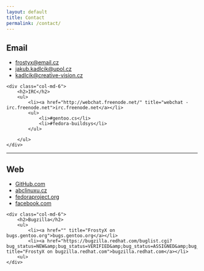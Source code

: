 ```yaml
---
layout: default
title: Contact
permalink: /contact/
---
```


<div class="row">
	<div class="col-md-6">
		<h2>Email</h2>
		<ul>
			<li><a href="mailto:frostyx@email.cz">frostyx@email.cz</a></li>
			<li><a href="mailto:jakub.kadlcik@upol.cz">jakub.kadlcik@upol.cz</a></li>
			<li><a href="mailto:kadlcik@creative-vision.cz">kadlcik@creative-vision.cz</a></li>
		</ul>
	</div>

	<div class="col-md-6">
		<h2>IRC</h2>
		<ul>
			<li><a href="http://webchat.freenode.net/" title="webchat - irc.freenode.net">irc.freenode.net</a></li>
			<ul>
				<li>#gentoo.cs</li>
				<li>#fedora-buildsys</li>
			</ul>

		</ul>
	</div>

</div>
<hr>
<div class="row">
	<div class="col-md-6">
		<h2>Web</h2>
		<ul>
			<li><a href="http://github.com/FrostyX" title="FrostyX on GitHub.com">GitHub.com</a></li>
			<li><a href="http://www.abclinuxu.cz/lide/frostyx" title="FrostyX on abclinuxu.cz">abclinuxu.cz</a></li>
			<li><a href="https://badges.fedoraproject.org/user/frostyx" title="FrostyX on fedoraproject.org">fedoraproject.org</a></li>
			<li><a href="https://www.facebook.com/jakubkadlcik" title="FrostyX on facebook.com">facebook.com</a></li>
		</ul>
	</div>

	<div class="col-md-6">
		<h2>Bugzilla</h2>
		<ul>
			<li><a href="" title="FrostyX on bugs.gentoo.org">bugs.gentoo.org</a></li>
			<li><a href="https://bugzilla.redhat.com/buglist.cgi?bug_status=NEW&amp;bug_status=VERIFIED&amp;bug_status=ASSIGNED&amp;bug_status=MODIFIED&amp;bug_status=ON_DEV&amp;bug_status=ON_QA&amp;bug_status=RELEASE_PENDING&amp;bug_status=POST&amp;bug_status=CLOSED&amp;email1=frostyx%40email.cz&amp;emailassigned_to1=1&amp;emailcc1=1&amp;emailreporter1=1&amp;emailtype1=exact&amp;list_id=3476717" title="FrostyX on bugzilla.redhat.com">bugzilla.redhat.com</a></li>
		<ul>
	</div>
</div>
